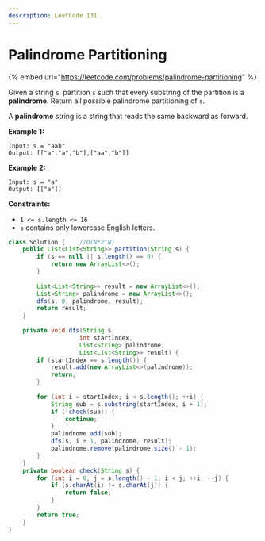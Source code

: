 ```yaml
---
description: LeetCode 131
---
```


# Palindrome Partitioning

{% embed url="https://leetcode.com/problems/palindrome-partitioning" %}

Given a string `s`, partition `s` such that every substring of the partition is a **palindrome**. Return all possible palindrome partitioning of `s`.

A **palindrome** string is a string that reads the same backward as forward.

&#x20;

**Example 1:**

```
Input: s = "aab"
Output: [["a","a","b"],["aa","b"]]
```

**Example 2:**

```
Input: s = "a"
Output: [["a"]]
```



**Constraints:**

* `1 <= s.length <= 16`
* `s` contains only lowercase English letters.

```java
class Solution {    //O(N*2^N)
    public List<List<String>> partition(String s) {
        if (s == null || s.length() == 0) {
            return new ArrayList<>();
        }
        
        List<List<String>> result = new ArrayList<>();
        List<String> palindrome = new ArrayList<>();
        dfs(s, 0, palindrome, result);
        return result;
    }
    
    private void dfs(String s,
                    int startIndex,
                    List<String> palindrome,
                    List<List<String>> result) {
        if (startIndex == s.length()) {
            result.add(new ArrayList<>(palindrome));
            return;
        }
        
        for (int i = startIndex; i < s.length(); ++i) {
            String sub = s.substring(startIndex, i + 1);
            if (!check(sub)) {
                continue;
            }
            palindrome.add(sub);
            dfs(s, i + 1, palindrome, result);
            palindrome.remove(palindrome.size() - 1);
        }
    }
    private boolean check(String s) {
        for (int i = 0, j = s.length() - 1; i < j; ++i, --j) {
            if (s.charAt(i) != s.charAt(j)) {
                return false;
            }
        }
        return true;
    }
}
```
